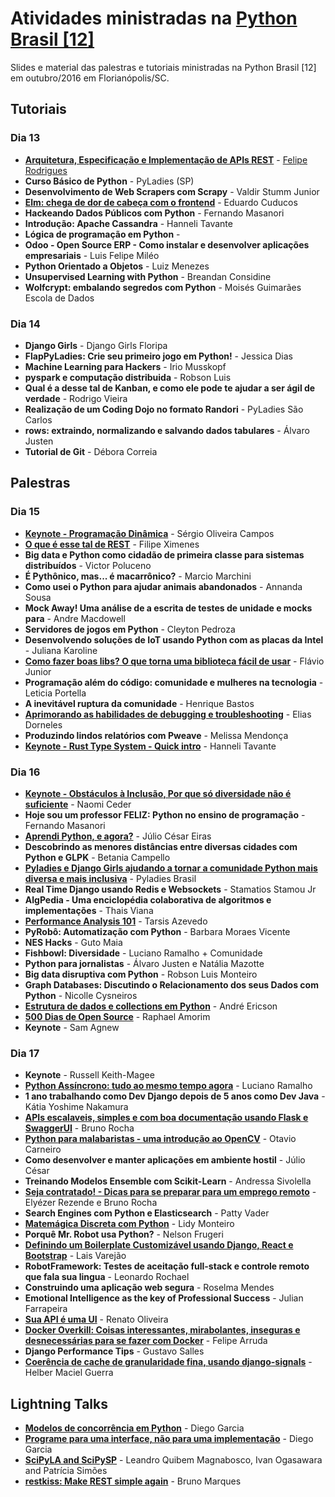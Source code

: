 # Atividades ministradas na [Python Brasil [12]](http://2016.pythonbrasil.org.br)

Slides e material das palestras e tutoriais ministradas na Python Brasil \[12\] em
outubro/2016 em Florianópolis/SC.

## Tutoriais

### Dia 13

- [**Arquitetura, Especificação e Implementação de APIs REST**](arquitetura_de_APIs_REST) - [Felipe Rodrigues](http://felipevr.com)
- **Curso Básico de Python** - PyLadies (SP)
- **Desenvolvimento de Web Scrapers com Scrapy** - Valdir Stumm Junior
- **[Elm: chega de dor de cabeça com o frontend](http://cuducos.me/2016/09/17/porque-elm.html)** - Eduardo Cuducos
- **Hackeando Dados Públicos com Python** - Fernando Masanori
- **Introdução: Apache Cassandra** - Hanneli Tavante
- **Lógica de programação em Python** -
- **Odoo - Open Source ERP - Como instalar e desenvolver aplicações empresariais** - Luis Felipe Miléo
- **Python Orientado a Objetos** - Luiz Menezes
- **Unsupervised Learning with Python** - Breandan Considine
- **Wolfcrypt: embalando segredos com Python** - Moisés Guimarães
Escola de Dados

### Dia 14

- **Django Girls** - Django Girls Floripa
- **FlapPyLadies: Crie seu primeiro jogo em Python!** - Jessica Dias
- **Machine Learning para Hackers** - Irio Musskopf
- **pyspark e computação distribuida** - Robson Luis
- **Qual é a desse tal de Kanban, e como ele pode te ajudar a ser ágil de verdade** - Rodrigo Vieira
- **Realização de um Coding Dojo no formato Randori** - PyLadies São Carlos
- **rows: extraindo, normalizando e salvando dados tabulares** - Álvaro Justen
- **Tutorial de Git** - Débora Correia

## Palestras

### Dia 15

- **[Keynote - Programação Dinâmica](http://www.slideshare.net/seocam/python-brasil-12-overlapping-subproblems)** - Sérgio Oliveira Campos
- **[O que é esse tal de REST](http://www.vinta.com.br/blog/2016/python-brasil12-talks/#rest)** - Filipe Ximenes
- **Big data e Python como cidadão de primeira classe para sistemas distribuídos** - Victor Poluceno
- **É Pythônico, mas... é macarrônico?** - Marcio Marchini
- **Como usei o Python para ajudar animais abandonados** - Annanda Sousa
- **Mock Away! Uma análise de a escrita de testes de unidade e mocks para** - Andre Macdowell
- **Servidores de jogos em Python** - Cleyton Pedroza
- **Desenvolvendo soluções de IoT usando Python com as placas da Intel** - Juliana Karoline
- **[Como fazer boas libs? O que torna uma biblioteca fácil de usar](http://www.vinta.com.br/blog/2016/python-brasil12-talks/#boas-libs)** - Flávio Junior
- **Programação além do código: comunidade e mulheres na tecnologia** - Leticia Portella
- **A inevitável ruptura da comunidade** - Henrique Bastos
- **[Aprimorando as habilidades de debugging e troubleshooting](https://speakerdeck.com/eliasdorneles/aprimorando-as-habilidades-de-debugging-e-troubleshooting)** - Elias Dorneles
- **Produzindo lindos relatórios com Pweave** - Melissa Mendonça
- **[Keynote - Rust Type System - Quick intro](http://slides.com/hannelitavante-hannelita/rust-type-system-pybr12#/)** - Hanneli Tavante

### Dia 16

- **[Keynote - Obstáculos à Inclusão, Por que só diversidade não é suficiente](https://docs.google.com/presentation/d/1L4nqmPQl8NEoh3LnKXN-8qQ1vHfcQgfLB9xKqB4KM38/edit#slide=id.p)** - Naomi Ceder
- **Hoje sou um professor FELIZ: Python no ensino de programação** - Fernando Masanori
- **[Aprendi Python, e agora?](aprendi_python_e_agora)** - Júlio César Eiras
- **Descobrindo as menores distâncias entre diversas cidades com Python e GLPK** - Betania Campello
- **[Pyladies e Django Girls ajudando a tornar a comunidade Python mais diversa e mais inclusiva](pyladies_e_django_girls)** - Pyladies Brasil
- **Real Time Django usando Redis e Websockets** - Stamatios Stamou Jr
- **AlgPedia - Uma enciclopédia colaborativa de algoritmos e implementações** - Thais Viana
- **[Performance Analysis 101](performance_analysis_101)** - Tarsis Azevedo
- **PyRobô: Automatização com Python** - Barbara Moraes Vicente
- **NES Hacks** - Guto Maia
- **Fishbowl: Diversidade** - Luciano Ramalho + Comunidade
- **Python para jornalistas** - Álvaro Justen e Natália Mazotte
- **Big data disruptiva com Python** - Robson Luis Monteiro
- **Graph Databases: Discutindo o Relacionamento dos seus Dados com Python** - Nicolle Cysneiros
- **[Estrutura de dados e collections em Python](http://www.vinta.com.br/blog/2016/python-brasil12-talks/#estrutura-de-dados)** - André Ericson
- **[500 Dias de Open Source](500_dias_de_open_source)** - Raphael Amorim
- **Keynote** - Sam Agnew

### Dia 17

- **Keynote** - Russell Keith-Magee
- **[Python Assíncrono: tudo ao mesmo tempo agora](tudo_ao_mesmo_tempo_python_assincrono)** - Luciano Ramalho
- **1 ano trabalhando como Dev Django depois de 5 anos como Dev Java** - Kátia Yoshime Nakamura
- **[APIs escalaveis, simples e com boa documentação usando Flask e SwaggerUI](api_front_end_com_flask_e_swagger)** - Bruno Rocha
- **[Python para malabaristas - uma introdução ao OpenCV](python_para_malabaristas)** - Otavio Carneiro
- **Como desenvolver e manter aplicações em ambiente hostil** - Júlio César
- **Treinando Modelos Ensemble com Scikit-Learn** - Andressa Sivolella
- **[Seja contratado! - Dicas para se preparar para um emprego remoto](trabalho_remoto)** - Elyézer Rezende e Bruno Rocha
- **Search Engines com Python e Elasticsearch** - Patty Vader
- **[Matemágica Discreta com Python](https://speakerdeck.com/lidymonteiro/python-brasil-12-matemagica-discreta-com-python)** - Lidy Monteiro
- **Porquê Mr. Robot usa Python?** - Nelson Frugeri
- **[Definindo um Boilerplate Customizável usando Django, React e Bootstrap](http://www.vinta.com.br/blog/2016/python-brasil12-talks/#boilerplate)** - Lais Varejão
- **RobotFramework: Testes de aceitação full-stack e controle remoto que fala sua lingua** - Leonardo Rochael
- **Construindo uma aplicação web segura** - Roselma Mendes
- **Emotional Intelligence as the key of Professional Success** - Julian Farrapeira
- **[Sua API é uma UI](sua_api_e_uma_ui)** - Renato Oliveira
- **[Docker Overkill: Coisas interessantes, mirabolantes, inseguras e desnecessárias para se fazer com Docker](docker_overkill)** - Felipe Arruda
- **Django Performance Tips** - Gustavo Salles
- **[Coerência de cache de granularidade fina, usando django-signals](coerencia_de_cache)** - Helber Maciel Guerra

## Lightning Talks

- **[Modelos de concorrência em Python](https://speakerdeck.com/drgarcia1986/modelos-de-concorrencia-em-python)** - Diego Garcia
- **[Programe para uma interface, não para uma implementação](https://speakerdeck.com/drgarcia1986/programe-para-uma-interface-nao-para-uma-implementacao)** - Diego Garcia
- **[SciPyLA and SciPySP](https://speakerdeck.com/leandroqm/lightning-talk-at-python-brasil-12)** - Leandro Quibem Magnabosco, Ivan Ogasawara and Patrícia Simões
- **[restkiss: Make REST simple again](https://speakerdeck.com/elsaico/restkiss-make-rest-simple-again)** - Bruno Marques
